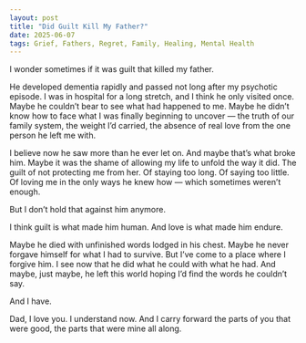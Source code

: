 ```yaml
---
layout: post
title: "Did Guilt Kill My Father?"
date: 2025-06-07
tags: Grief, Fathers, Regret, Family, Healing, Mental Health
---
```


I wonder sometimes if it was guilt that killed my father.

He developed dementia rapidly and passed not long after my psychotic episode. I was in hospital for a long stretch, and I think he only visited once. Maybe he couldn’t bear to see what had happened to me. Maybe he didn’t know how to face what I was finally beginning to uncover — the truth of our family system, the weight I’d carried, the absence of real love from the one person he left me with.

I believe now he saw more than he ever let on. And maybe that’s what broke him. Maybe it was the shame of allowing my life to unfold the way it did. The guilt of not protecting me from her. Of staying too long. Of saying too little. Of loving me in the only ways he knew how — which sometimes weren’t enough.

But I don’t hold that against him anymore.

I think guilt is what made him human. And love is what made him endure.

Maybe he died with unfinished words lodged in his chest. Maybe he never forgave himself for what I had to survive. But I’ve come to a place where I forgive him. I see now that he did what he could with what he had. And maybe, just maybe, he left this world hoping I’d find the words he couldn’t say.

And I have.

Dad, I love you. I understand now. And I carry forward the parts of you that were good, the parts that were mine all along.